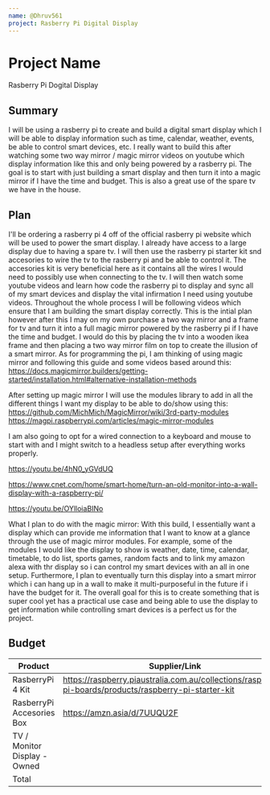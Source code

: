 ```yaml
---
name: @Dhruv561
project: Rasberry Pi Digital Display
---
```


# Project Name
Rasberry Pi Dogital Display

## Summary
I will be using a rasberry pi to create and build a digital smart display which I will be able to display information such as time, calendar, weather, events, be able to control smart devices, etc. I really want to build this after watching some two way mirror / magic mirror videos on youtube which display information like this and only being powered by a rasberry pi. The goal is to start with just building a smart display and then turn it into a magic mirror if I have the time and budget. This is also a great use of the spare tv we have in the house.


## Plan

I'll be ordering a rasberry pi 4 off of the official rasberry pi website which will be used to power the smart display. I already have access to a large display due to having a spare tv. I will then use the rasberry pi starter kit snd accesories to wire the tv to the rasberry pi and be able to control it. The accesories kit is very beneficial here as it contains all the wires I would need to possibly use when connecting to the tv. I will then watch some youtube videos and learn how code the rasberry pi to display and sync all of my smart devices and display the vital infirmation I need using youtube videos. Throughout the whole process I will be following videos which ensure that I am building the smart display correctly. This is the intial plan however after this I may on my own purchase a two way mirror and a frame for tv and turn it into a full magic mirror powered by the rasberry pi if I have the time and budget. I would do this by placing the tv into a wooden ikea frame and then placing a two way mirror film on top to create the illusion of a smart mirror. As for programming the pi, I am thinking of using magic mirror and following this guide and some videos based around this:
https://docs.magicmirror.builders/getting-started/installation.html#alternative-installation-methods

After setting up magic mirror I will use the modules library to add in all the different things I want my display to be able to do/show using this:
https://github.com/MichMich/MagicMirror/wiki/3rd-party-modules
https://magpi.raspberrypi.com/articles/magic-mirror-modules

I am also going to opt for a wired connection to a keyboard and mouse to start with and I might switch to a headless setup after everything works properly.

https://youtu.be/4hN0_yGVdUQ

https://www.cnet.com/home/smart-home/turn-an-old-monitor-into-a-wall-display-with-a-raspberry-pi/

https://youtu.be/OYlloiaBINo

What I plan to do with the magic mirror:
With this build, I essentially want a display which can provide me information that I want to know at a glance through the use of magic mirror modules. For example, some of the modules I would like the display to show is weather, date, time, calendar, timetable, to do list, sports games, random facts and to link my amazon alexa with thr display so i can control my smart devices with an all in one setup. Furthermore, I plan to eventually turn this display into a smart mirror which i can hang up in a wall to make it multi-purposeful in the future if i have the budget for it. The overall goal for this is to create something that is super cool yet has a practical use case and being able to use the display to get information while controlling smart devices is a perfect us for the project.

## Budget

| Product         | Supplier/Link                         | Cost   |
| --------------- | ------------------------------------- | ------ |
| RasberryPi 4 Kit  | https://raspberry.piaustralia.com.au/collections/raspberry-pi-boards/products/raspberry-pi-starter-kit| $192 |
| RasberryPi Accesories Box | https://amzn.asia/d/7UUQU2F | $56    |
| TV / Monitor Display - Owned|                           | $0     |
| Total         |                                         | $248   |
